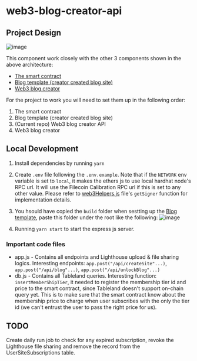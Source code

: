 # web3-blog-creator-api

## Project Design

![image](https://github.com/ychenz/web3-blog-creator-api/assets/10768904/1174a0bd-b4e5-4e35-9197-5485fbd16a4a)

This component work closely with the other 3 components shown in the above architecture:

- [The smart contract](https://github.com/ychenz/web3-blog-creator-tables-contract)
- [Blog template (creator created blog site)](https://github.com/ychenz/web3-fvm-blog-template)
- [Web3 blog creator](https://github.com/ychenz/web3-blog-creator)

For the project to work you will need to set them up in the following order:

1. The smart contract
2. Blog template (creator created blog site)
3. (Current repo) Web3 blog creator API
4. Web3 blog creator

## Local Development

1. Install dependencies by running `yarn`
2. Create `.env` file following the `.env.example`. Note that if the `NETWORK` env variable is set to `local`, it makes the ethers js to use local hardhat node's RPC url. It will use the Filecoin Calibration RPC url if this is set to any other value. Please refer to [web3Helpers.js](https://github.com/ychenz/web3-blog-creator-api/blob/main/web3Helpers.js) file's `getSigner` function for implementation details.
3. You hsould have copied the `build` folder when sestting up the [Blog template](https://github.com/ychenz/web3-fvm-blog-template), paste this folder under the root like the following:
   ![image](https://github.com/ychenz/web3-blog-creator-api/assets/10768904/5a057531-aefd-4959-bd3f-57ffc44688e8)

4. Running `yarn start` to start the express js server.

### Important code files

- app.js - Contains all endpoints and Lighthouse upload & file sharing logics. Interesting endpoints: `app.post("/api/createSite"...)`, `app.post("/api/blog"...)`, `app.post("/api/unlockBlog"...)`
- db.js - Contains all Tableland queries. Interesting function: `insertMemberShipTier`, it needed to register the membership tier id and price to the smart contract, since Tableland doesn't support on-chain query yet. This is to make sure that the smart contract know about the membership price to charge when user subscribes with the only the tier id (we can't entrust the user to pass the right price for us).

## TODO

Create daily run job to check for any expired subscription, revoke the Lighthouse file sharing and remove the record from the UserSiteSubscriptions table.


